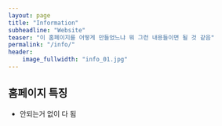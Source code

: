 ```yaml
---
layout: page
title: "Information"
subheadline: "Website"
teaser: "이 홈페이지를 어떻게 만들었느냐 뭐 그런 내용들이면 될 것 같음"
permalink: "/info/"
header:
    image_fullwidth: "info_01.jpg"
---
```



## 홈페이지 특징

* 안되는거 없이 다 됨





